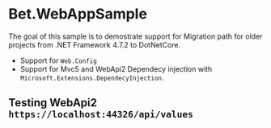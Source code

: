 # Bet.WebAppSample

The goal of this sample is to demostrate support for Migration path for older projects from .NET Framework 4.7.2 to DotNetCore.

- Support for `Web.Config`
- Support for Mvc5 and WebApi2 Dependecy injection with `Microsoft.Extensions.DependecyInjection`.

## Testing WebApi2 `https://localhost:44326/api/values`